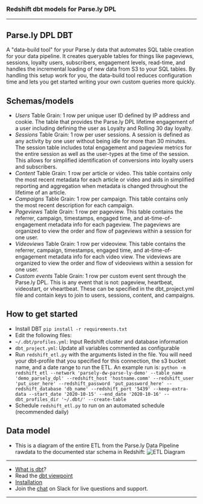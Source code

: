 ### Redshift dbt models for Parse.ly DPL

---
## Parse.ly DPL DBT
A "data-build tool" for your Parse.ly data that automates SQL table creation for your data pipeline. It creates queryable tables for things like pageviews, sessions, loyalty users, subscribers, engagement levels, read-time, and handles the incremental loading of new data from S3 to your SQL tables. By handling this setup work for you, the data-build tool reduces configuration time and lets you get started writing your own custom queries more quickly.

## Schemas/models
- *Users*
  Table Grain: 1 row per unique user ID defined by IP address and cookie. The table that provides the Parse.ly DPL lifetime engagement of a user including defining the user as Loyalty and Rolling 30 day loyalty.
- *Sessions*
  Table Grain: 1 row per user sessions. A session is defined as any activity by one user without being idle for more than 30 minutes. The session table includes total engagement and pageview metrics for the entire session as well as the user-types at the time of the session. This allows for simplified identification of conversions into loyalty users and subscribers.
- *Content*
  Table Grain: 1 row per article or video. This table contains only the most recent metadata for each article or video and aids in simplified reporting and aggregation when metadata is changed throughout the lifetime of an article.
- *Campaigns*
  Table Grain: 1 row per campaign. This table contains only the most recent description for each campaign.
- *Pageviews*
  Table Grain: 1 row per pageview. This table contains the referrer, campaign, timestamps, engaged time, and at-time-of-engagement metadata info for each pageview. The pageviews are organized to view the order and flow of pageviews within a session for one user.
- *Videoviews*
  Table Grain: 1 row per videoview. This table contains the referrer, campaign, timestamps, engaged time, and at-time-of-engagement metadata info for each video view. The videviews are organized to view the order and flow of videoviews within a session for one user.
- *Custom events*
  Table Grain: 1 row per custom event sent through the Parse.ly DPL. This is any event that is not: pageview, heartbeat, videostart, or vheartbeat. These can be specified in the dbt_project.yml file and contain keys to join to users, sessions, content, and campaigns.


## How to get started
- Install DBT
```pip install -r requirements.txt```
- Edit the following files:
 - `~/.dbt/profiles.yml`: Input Redshift cluster and database information
 - `dbt_project.yml`: Update all variables commented as configurable
 - Run `redshift_etl.py` with the arguments listed in the file. You will need your dbt-profile that you 
 specified for this connection, the s3 bucket name, and a date range to run the ETL. An example run is:
 `python -m redshift_etl --network 'parsely-dw-parse-ly-demo' --table_name 'demo_parsely_dpl' --redshift_host 'hostname.comm' --redshift_user 'put_user_here' --redshift_password 'put_password_here' --redshift_database 'db_name' --redshift_port '5439' --keep-extra-data --start_date '2020-10-15' --end_date '2020-10-16' --dbt_profiles_dir '~/.dbt/' --create-table`
 - Schedule `redshift_etl.py` to run on an automated schedule (recommended daily)

## Data model
-  This is a diagram of the entire ETL from the Parse.ly Data Pipeline rawdata to
the documented star schema in Redshift: ![ETL Diagram](Parsely_DPL_DBT_etl_model.png)


---
- [What is dbt](https://dbt.readme.io/docs/overview)?
- Read the [dbt viewpoint](https://dbt.readme.io/docs/viewpoint)
- [Installation](https://dbt.readme.io/docs/installation)
- Join the [chat](http://ac-slackin.herokuapp.com/) on Slack for live questions and support.

---
